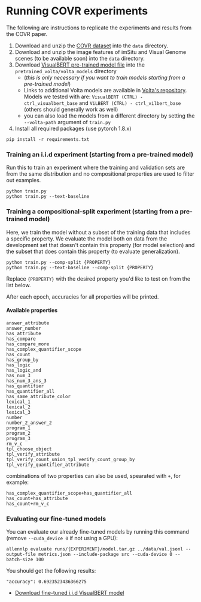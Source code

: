 # Running COVR experiments

The following are instructions to replicate the experiments and results from the COVR paper.

1. Download and unzip the [COVR dataset](https://drive.google.com/file/d/10xlQ6isRdGX94BypoqN6klniGeqdLBJA/view?usp=sharing) into the `data` directory.
2. Download and unzip the image features of imSitu and Visual Genome scenes (to be available soon)  into the `data` directory.
3. Download [VisualBERT pre-trained model file](https://sid.erda.dk/share_redirect/GCBlzUuoJl) into the `pretrained_volta/volta_models` directory
   * (_this is only necessary if you want to train models starting from a pre-trained model_)
   * Links to additional Volta models are available in [Volta's repository](https://github.com/e-bug/volta/blob/main/MODELS.md).
     Models we tested with are: `VisualBERT (CTRL) - ctrl_visualbert_base` and `ViLBERT (CTRL) - ctrl_vilbert_base` (others should generally work as well)
   * you can also load the models from a different directory by setting the `--volta-path` argument of `train.py`
4. Install all required packages (use pytorch 1.8.x)
```
pip install -r requirements.txt
```

### Training an i.i.d experiment (starting from a pre-trained model)
Run this to train an experiment where the training and validation sets are from the same distribution and no compositional properties are used to filter
out examples.

```
python train.py
python train.py --text-baseline
```

### Training a compositional-split experiment (starting from a pre-trained model)
Here, we train the model without a subset of the training data that includes a specific property. We evaluate the model both on data from the development set that doesn't contain this property (for model selection) and the subset that does contain this property (to evaluate generalization).

```
python train.py --comp-split {PROPERTY}
python train.py --text-baseline --comp-split {PROPERTY}
```

Replace `{PROPERTY}` with the desired property you'd like to test on from the list below.

After each epoch, accuracies for all properties will be printed.

#### Available properties

```
answer_attribute
answer_number
has_attribute
has_compare
has_compare_more
has_complex_quantifier_scope
has_count
has_group_by
has_logic
has_logic_and
has_num_3
has_num_3_ans_3
has_quantifier
has_quantifier_all
has_same_attribute_color
lexical_1
lexical_2
lexical_3
number
number_2_answer_2
program_1
program_2
program_3
rm_v_c
tpl_choose_object
tpl_verify_attribute
tpl_verify_count_union_tpl_verify_count_group_by
tpl_verify_quantifier_attribute
```

combinations of two properties can also be used, spearated with `+`, for example:

```
has_complex_quantifier_scope+has_quantifier_all
has_count+has_attribute
has_count+rm_v_c
```

### Evaluating our fine-tuned models

You can evaluate our already fine-tuned models by running this command (remove `--cuda_device 0` if not using a GPU):

```
allennlp evaluate runs/{EXPERIMENT}/model.tar.gz ../data/val.jsonl --output-file metrics.json --include-package src --cuda-device 0 --batch-size 100
```

You should get the following results:
```
"accuracy": 0.6923523436366275
```

* [Download fine-tuned i.i.d VisualBERT model](https://drive.google.com/file/d/1CTHZLa30e_LrT8yYho0atp5iEErJbM5Q/view?usp=sharing)